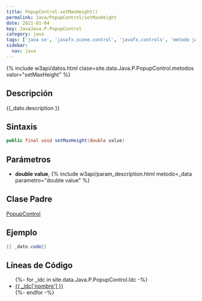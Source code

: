 ```yaml
---
title: PopupControl.setMaxHeight()
permalink: Java/PopupControl/setMaxHeight
date: 2021-01-04
key: JavaJava.P.PopupControl
category: java
tags: ['java se', 'javafx.scene.control', 'javafx.controls', 'metodo java', 'JavaFX 2.0']
sidebar: 
  nav: java
---
```


{% include w3api/datos.html clase=site.data.Java.P.PopupControl.metodos valor="setMaxHeight" %}

## Descripción
{{_dato.description }}

## Sintaxis
~~~java
public final void setMaxHeight(double value)
~~~

## Parámetros
* **double value**,  {% include w3api/param_description.html metodo=_data parametro="double value" %}

## Clase Padre
[PopupControl](/Java/PopupControl/)

## Ejemplo
~~~java
{{ _dato.code}}
~~~

## Líneas de Código
<ul>
{%- for _ldc in site.data.Java.P.PopupControl.ldc -%}
   <li>
       <a href="{{_ldc['url'] }}">{{ _ldc['nombre'] }}</a>
   </li>
{%- endfor -%}
</ul>
